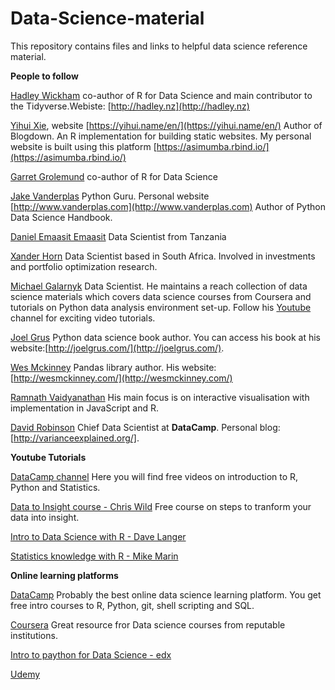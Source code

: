 # Data-Science-material
This repository contains files and links to helpful data science reference material. 

**People to follow**

[Hadley Wickham](https://github.com/hadley) co-author of R for Data Science and main contributor to the Tidyverse.Webiste: [http://hadley.nz](http://hadley.nz)

[Yihui Xie](https://github.com/yihui), website [https://yihui.name/en/](https://yihui.name/en/) Author of Blogdown. An R implementation for building static websites. My personal website is built using this platform [https://asimumba.rbind.io/](https://asimumba.rbind.io/)

[Garret Grolemund](https://github.com/garrettgman) co-author of R for Data Science

[Jake Vanderplas](https://github.com/jakevdp) Python Guru. Personal website [http://www.vanderplas.com](http://www.vanderplas.com) Author of Python Data Science Handbook.

[	Daniel Emaasit Emaasit]() Data Scientist from Tanzania

[Xander Horn](https://github.com/XanderHorn) Data Scientist based in South Africa. Involved in investments and portfolio optimization research.

[Michael Galarnyk](https://github.com/mGalarnyk) Data Scientist. He maintains a reach collection of data science materials which covers data science courses from Coursera and tutorials on Python data analysis environment set-up. Follow his [Youtube](https://www.youtube.com/c/MichaelGalarnyk) channel for exciting video tutorials.

[Joel Grus](https://github.com/joelgrus) Python data science book author. You can access his book at his website:[http://joelgrus.com/](http://joelgrus.com/).

[Wes Mckinney](https://github.com/wesm) Pandas library author. His website: [http://wesmckinney.com/](http://wesmckinney.com/)

[Ramnath Vaidyanathan](https://github.com/ramnathv) His main focus is on interactive visualisation with implementation in JavaScript and R. 

[David Robinson](https://github.com/dgrtwo) Chief Data Scientist at **DataCamp**. Personal blog: [http://varianceexplained.org/].

**Youtube Tutorials**

[DataCamp channel](https://www.youtube.com/channel/UC79Gv3mYp6zKiSwYemEik9A) Here you will find free videos on introduction to R, Python and Statistics.

[Data to Insight course - Chris Wild](https://www.youtube.com/channel/UCElKp33-h_Yw0o8XATHllCg) Free course on steps to tranform your data into insight.

[Intro to Data Science with R - Dave Langer](https://www.youtube.com/channel/UCRhUp6SYaJ7zme4Bjwt28DQ)

[Statistics knowledge with R - Mike Marin](https://www.youtube.com/user/marinstatlectures)

**Online learning platforms**

[DataCamp](https://www.datacamp.com/) Probably the best online data science learning platform. You get free intro courses to R, Python, git, shell scripting and SQL. 

[Coursera](https://www.coursera.org/) Great resource fror Data science courses from reputable institutions.

[Intro to paython for Data Science - edx](https://courses.edx.org/courses/course-v1:Microsoft+DAT208x+1T2018/course/)

[Udemy](https://www.udemy.com/)

